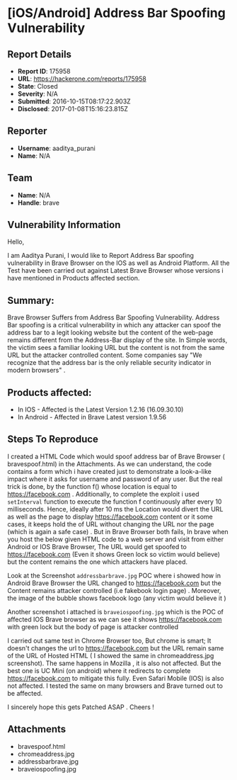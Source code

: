 # [iOS/Android] Address Bar Spoofing Vulnerability 

## Report Details
- **Report ID**: 175958
- **URL**: https://hackerone.com/reports/175958
- **State**: Closed
- **Severity**: N/A
- **Submitted**: 2016-10-15T08:17:22.903Z
- **Disclosed**: 2017-01-08T15:16:23.815Z

## Reporter
- **Username**: aaditya_purani
- **Name**: N/A

## Team
- **Name**: N/A
- **Handle**: brave

## Vulnerability Information
Hello,

I am Aaditya Purani, I would like to Report Address Bar spoofing vulnerability in Brave Browser on the IOS as well as Android Platform. All the Test have been carried out against Latest Brave Browser whose versions i have mentioned in Products affected section.

## Summary:

Brave Browser Suffers from Address Bar Spoofing Vulnerability. Address Bar spoofing is a critical vulnerability in which any attacker can spoof the address bar to a legit looking website but the content of the web-page remains different from the Address-Bar display of the site. In Simple words, the victim sees a familiar looking URL but the content is not from the same URL but the attacker controlled content. Some companies say "We recognize that the address bar is the only reliable security indicator in modern browsers" . 

## Products affected: 

* In IOS - Affected is the Latest Version 1.2.16 (16.09.30.10)
* In Android - Affected in Brave Latest version 1.9.56 

## Steps To Reproduce

I created a HTML Code which would spoof address bar of Brave Browser ( bravespoof.html) in the Attachments. As we can understand, the code contains a form which i have created just to demonstrate a look-a-like impact where it asks for username and password of any user. But the real trick is done, by the function f() whose location is equal to https://facebook.com . Additionally, to complete the exploit i used `setInterval` function to execute the function f continuously after every 10 milliseconds. Hence, ideally after 10 ms the Location would divert the URL as well as the page to display https://facebook.com content or it some cases, it keeps hold the of URL without changing the URL nor the page (which is again a safe case) . But in Brave Browser both fails, In brave when you host the below given HTML code to a web server and visit from either Android or IOS Brave Browser, The URL would get spoofed to https://facebook.com (Even it shows Green lock so victim would believe) but the content remains the one which attackers have placed.

Look at the Screenshot `addressbarbrave.jpg` POC where i showed how in Android Brave Browser the URL changed to https://facebook.com but the Content remains attacker controlled (i.e fakebook login page) . Moreover, the image of the bubble shows facebook logo (any victim would believe it )

Another screenshot i attached is `braveiospoofing.jpg` which is the POC of affected IOS Brave browser as we can see it shows https://facebook.com with green lock but the body of page is attacker controlled

I carried out same test in Chrome Browser too, But chrome is smart; It doesn't changes the url to https://facebook.com but the URL remain same of the URL of Hosted HTML ( I showed the same in chromeaddress.jpg screenshot). The same happens in Mozilla , it is also not affected. But the best one is UC Mini (on android) where it redirects to complete https://facebook.com to mitigate this fully. Even Safari Mobile (IOS) is also not affected. I tested the same on many browsers and Brave turned out to be affected.


I sincerely hope this gets Patched ASAP . Cheers !



## Attachments
- bravespoof.html
- chromeaddress.jpg
- addressbarbrave.jpg
- braveiospoofing.jpg
